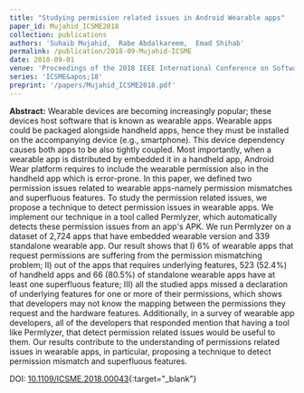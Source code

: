 ```yaml
---
title: "Studying permission related issues in Android Wearable apps"
paper_id: Mujahid_ICSME2018
collection: publications
authors: 'Suhaib Mujahid,  Rabe Abdalkareem,  Emad Shihab'
permalink: /publication/2018-09-Mujahid-ICSME
date: 2018-09-01
venue: 'Proceedings of the 2018 IEEE International Conference on Software Maintenance and Evolution (ICSME)'
series: 'ICSME&apos;18'
preprint: '/papers/Mujahid_ICSME2018.pdf'
---
```

 **Abstract:**  Wearable devices are becoming increasingly popular; these devices host software that is known as wearable apps. Wearable apps could be packaged alongside handheld apps, hence they must be installed on the accompanying device (e.g., smartphone). This device dependency causes both apps to be also tightly coupled. Most importantly, when a wearable app is distributed by embedded it in a handheld app, Android Wear platform requires to include the wearable permission also in the handheld app which is error-prone. In this paper, we defined two permission issues related to wearable apps-namely permission mismatches and superfluous features. To study the permission related issues, we propose a technique to detect permission issues in wearable apps. We implement our technique in a tool called Permlyzer, which automatically detects these permission issues from an app&apos;s APK. We run Permlyzer on a dataset of 2,724 apps that have embedded wearable version and 339 standalone wearable app. Our result shows that I) 6% of wearable apps that request permissions are suffering from the permission mismatching problem; II) out of the apps that requires underlying features, 523 (52.4%) of handheld apps and 66 (80.5%) of standalone wearable apps have at least one superfluous feature; III) all the studied apps missed a declaration of underlying features for one or more of their permissions, which shows that developers may not know the mapping between the permissions they request and the hardware features. Additionally, in a survey of wearable app developers, all of the developers that responded mention that having a tool like Permlyzer, that detect permission related issues would be useful to them. Our results contribute to the understanding of permissions related issues in wearable apps, in particular, proposing a technique to detect permission mismatch and superfluous features.

DOI: [10.1109/ICSME.2018.00043](https://doi.org/10.1109/ICSME.2018.00043){:target="_blank"}
